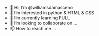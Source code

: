 - 👋 Hi, I’m @williamsdamasceno
- 👀 I’m interested in python & HTML & CSS
- 🌱 I’m currently learning FULL
- 💞️ I’m looking to collaborate on ...
- 📫 How to reach me ...

<!---
williamsdamasceno/williamsdamasceno is a ✨ special ✨ repository because its `README.md` (this file) appears on your GitHub profile.
You can click the Preview link to take a look at your changes.
--->
